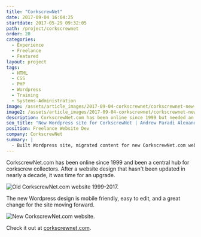```yaml
---
title: "CorkscrewNet"
date: 2017-09-04 16:04:25
startdate: 2017-05-29 09:32:05
path: /project/corkscrewnet
order: 20
categories:
  - Experience
  - Freelance
  - Featured
layout: project
tags:
  - HTML
  - CSS
  - PHP
  - Wordpress
  - Training
  - Systems-Administration
image: /assets/article_images/2017-09-04-corkscrewnet/corkscrewnet-new-2000c.png
image2: /assets/article_images/2017-09-04-corkscrewnet/corkscrewnet-new-1000c.png
description: CorkscrewNet.com has been online since 1999 but needed an easy to edit, new Wordpress website.
seo_title: "New Wordpress site for CorkscrewNet | Andrew Paradi Alexander"
position: Freelance Website Dev
company: CorkscrewNet
summary: |
  - Built Wordpress site, migrated content for new CorkscrewNet.com website
---
```


CorkscrewNet.com has been online since 1999 and been a central hub for corkscrew collectors. After a website design that hasn't been updated in nearly a decade, it was time for an upgrade.

![Old CorkscrewNet.com website 1999-2017.](/assets/article_images/2017-09-04-corkscrewnet/corkscrewnet-old-1500c.png)

The new Wordpress design is mobile friendly, easy to edit, and a great change for the site moving forward.

![New CorkscrewNet.com website.](/assets/article_images/2017-09-04-corkscrewnet/corkscrewnet-new-2000c.png)

Check it out at <a href="http://corkscrewnet.com/" target="_blank">corkscrewnet.com</a>.
